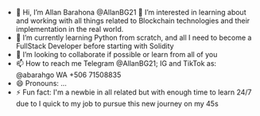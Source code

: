 - 👋 Hi, I’m Allan Barahona @AllanBG21
👀 I’m interested in learning about and working with all things related to Blockchain technologies and their implementation in the real world.
- 🌱 I’m currently learning Python from scratch, and all I need to become a FullStack Developer before starting with Solidity
- 💞️ I’m looking to collaborate if possible or learn from all of you 
- 📫 How to reach me Telegram @AllanBG21; IG and TikTok as: @abarahgo WA +506 71508835
- 😄 Pronouns: ...
- ⚡ Fun fact: I'm a newbie in all related but with enough time to learn 24/7 due to I quick to my job to pursue this new journey on my 45s

<!---
AllanBG21/AllanBG21 is a ✨ special ✨ repository because its `README.md` (this file) appears on your GitHub profile.
You can click the Preview link to take a look at your changes.
--->
